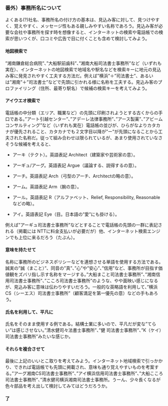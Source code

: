 ### 番外）事務所名について

よくある(?)社名、事務所名の付け方の基本は、見込み客に対して、見つけやすく、覚えやすく、メッセージ性もある親しみやすい名称であろう。見込み客が必要な会社や事務所を探す時を想像すると、インターネットの検索や電話帳での検索が思いつくが、口コミや広告で目に付くことも含めて検討してみよう。

#### 地図検索で

”湘南鎌倉総合病院”、”大船駅前歯科”、”湘南大船司法書士事務所”など（いずれも実在）、インターネットの地図検索で地域名や駅名などを検索キーに地元の見込み客に発見されやすく工夫する方法だ。例えば”横浜”＋”司法書士”、あるいは”湘南”＋”司法書士”などで先頭に引かれる様に名称を工夫する。見込み客のプロファイリング（住所、最寄り駅名）で候補の検索キーを考えてみよう。  

#### アイウエオ検索で

電話帳の中分類（エリア、職業など）の先頭に印刷されようとする古くからの手口である。”アート引越センター”、”アデーレ法律事務所”、”アース製薬”、”アビームコンサルティング”など（いずれも実在）電話帳の並びが、ひらがなよりカタカナが優先されること、カタカナでも２文字目以降が”ー”が先頭になることから工夫された名称だ。従って組み合わせは限られているが、あまり使用されていなさそうな候補を考えると、

- アーキ（テクト）。英語表記 Architect（建築家や芸術家の意）。
- アーギュ/アーグ。英語表記 Argue（議論する、説得するの意）。
- アーチ。英語表記 Arch（弓型のアーチ、Architectの略の意）。
- アーム。英語表記 Arm（腕の意）。
- アール。英語表記 R（アルファベット、Relief, Responsibility, Reasonableなどの略）。

- アイ。英語表記 Eye（目。日本語の”愛”にも掛ける）。

例えば”アーギュ司法書士事務所”などとすることで電話帳の先頭の一群に表記される（掲載には NTTに料金支払いが必要だが）他、インターネット検索エンジンでも上位に来るだろう（たぶん）。  

#### 意味を持たせて

名称に事務所のビジネスポリシーなどを連想させる単語を使用する方法である。誠実の”誠（まこと）”、同音の”真”、”心”や”安心”、”信用”など、事務所が目指す価値観をズバリ指し示す名称をマージする。”大船まこと司法書士事務所”、”湘南信用司法書士事務所”、”こころ司法書士事務所”のような、やや面映い感じになるが、見込み客に意味は伝わりやすいだろう。一般的な英略語を利用して、”横浜CS（シーエス）司法書士事務所”（顧客満足を第一優先の意）などの手もあろう。  

#### 氏名を利用して、平凡に

氏名をそのまま使用する例である。結構士業に多いので、平凡だが変な”てらい”は感じさせない。”清水健司々法書士事務所”、”健 司法書士事務所”、”K（ケイ）司法書士事務所”みたいな感じか。  

#### それらを複合させて

最後に上記のいいとこ取りを考えてみよう。インターネット地域検索で引っかかり、できれば電話帳でも先頭に掲載され、意味も通り覚えやすいものを考案する。”アーグ湘南CS司法書士事務所”、”アイ横浜信用司法書士事務所”、”大船こころ司法書士事務所”、”清水健司横浜湘南司法書士事務所。うーん、少々長くなるが色々部品を考え出して検討してみてはどうだろうか。  

#### 了